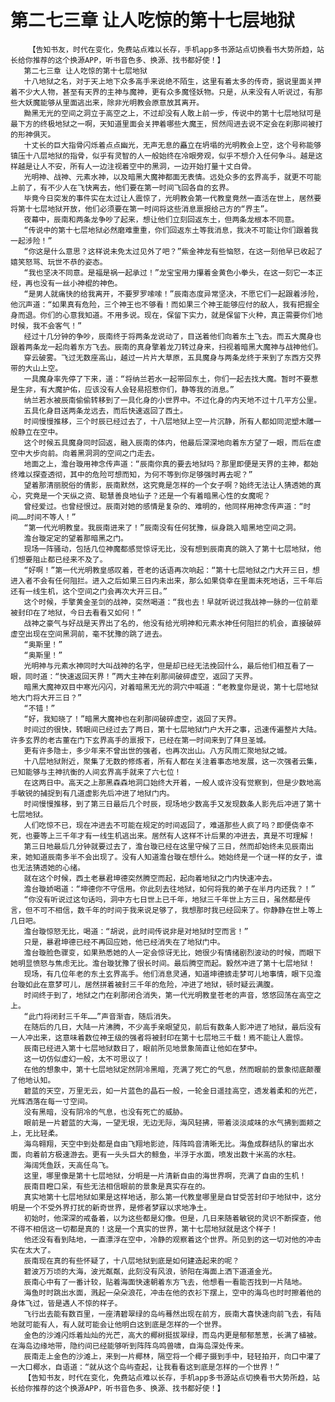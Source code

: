 # 第二七三章 让人吃惊的第十七层地狱
        【告知书友，时代在变化，免费站点难以长存，手机app多书源站点切换看书大势所趋，站长给你推荐的这个换源APP，听书音色多、换源、找书都好使！】
       第二七三章 让人吃惊的第十七层地狱
       十八地狱之名，对于天上地下众多高手来说绝不陌生，这里有着太多的传奇，据说里面关押着不少大人物，甚至有天界的主神与魔神，更有众多魔怪妖物。只是，从来没有人听说过，有那些大妖魔能够从里面逃出来，除非光明教会原意放其离开。
       黝黑无光的空间之洞立于高空之上，不过却没有人敢上前一步，传说中的第十七层地狱可是最下方的终极地狱之一啊，天知道里面会关押着哪些大魔王，贸然闯进去说不定会在刹那间被打的形神俱灭。
       十丈长的巨大指骨闪烁着点点幽光，无声无息的矗立在坍塌的光明教会上空，这个号称能够镇压十八层地狱的指骨，似乎有灵智的人一般始终在冷眼旁观，似乎不想介入任何争斗。越是这样越是让人不安，所有人一边注视着空中的黑洞，一边开始打量十丈白骨。
       光明神、战神、元素水神，以及暗黑大魔神都面无表情。远处众多的玄界高手，就更不可能上前了，有不少人在飞快离去，他们要在第一时间飞回各自的玄界。
       毕竟今日突发的事件实在太过让人震惊了，光明教会第一代教皇竟然一直活在世上，居然要将第十七层地狱开放，他们必须要在第一时间将这些消息禀报给己方的“界主”。
       夜幕中，辰南和两条龙争吵了起来，想让他们立刻回返东土，但两条龙根本不同意。
       “传说中的第十七层地狱必然磨难重重，你们回返东土等我消息，我决不可能让你们跟着我一起涉险！”
       “你这是什么意思？这样说未免太过见外了吧？”紫金神龙有些恼怒，在这一刻他早已收起了嬉笑怒骂、玩世不恭的姿态。
       “我也坚决不同意。是福是祸一起承过！”龙宝宝用力攥着金黄色小拳头，在这一刻它一本正经，再也没有一丝小神棍的神色。
       “是男人就痛快的给我离开，不要罗罗嗦嗦！”辰南态度异常坚决，不愿它们一起跟着涉险，他沉声道：“如果真有危险，三个神王也不够看！而如果三个神王能够应付的敌人，我有把握全身而退。你们的心意我知道。不用多说。现在，保留下实力，就是保留下火种，真正需要你们地时候，我不会客气！”
       经过十几分钟的争吵，辰南终于将两条龙说动了，目送着他们向着东土飞去。而五大魔身也跟着两条龙一起向着东方飞去。辰南的真身擎着龙刀转过身来，扫视着暗黑大魔神与战神他们。
       穿云破雾。飞过无数座高山，越过一片片大草原，五具魔身与两条龙终于来到了东西方交界带的大山上空。
       一具魔身率先停了下来，道：“将纳兰若水一起带回东土，你们一起去找大魔。暂时不要惹是生非，有大魔护佑，应该没有人会轻易招惹你们，静等我的消息。”
       纳兰若水被辰南偷偷转移到了一具化身的小世界中。不过化身的内天地不过十几平方公里。
       五具化身目送两条龙远去，而后快速返回了西土。
       时间慢慢推移，三个时辰已经过去了，十八层地狱上空一片沉静，所有人都如同泥塑木雕一般静立在空中。
       这个时候五具魔身同时回返，融入辰南的体内，他最后深深地向着东方望了一眼，而后在虚空中大步向前。向着黑洞洞的空间之门走去。
       地面之上，澹台璇用神念传声道：“辰南你真的要去地狱吗？那里即便是天界的主神，都始终难以探查透彻，其中的危险可想而知，为何不等到你足够强时再去呢？”
       望着那清丽脱俗的倩影，辰南默然，这究竟是怎样的一个女子啊？始终无法让人猜透她的真心，究竟是一个天纵之资、聪慧善良地仙子？还是一个有着暗黑心性的女魔呢？
       曾经爱过。也曾经恨过。辰南对她的感情是复杂的、难明的，他同样用神念传声道：“时间……时间不等人！”
       “第一代光明教皇。我辰南进来了！”辰南没有任何犹豫，纵身跳入暗黑地空间之洞。
       澹台璇定定的望着那暗黑之门。
       现场一阵骚动，包括几位神魔都感觉惊讶无比，没有想到辰南真的跳入了第十七层地狱，他们想要阻止都已经来不及了。
       “好啊！”第一代光明教皇感叹着，苍老的话语再次响起：“第十七层地狱之门大开三日，想进入者不会有任何阻拦。进入之后如果三日内未出来，那么如果侥幸在里面未死地话，三千年后还有一线生机，这个空间之门会再次大开三日。”
       这个时候，手擎黄金圣剑的战神，突然喝道：“我也去！早就听说过我战神一脉的一位前辈被封印在了地狱，今日去看看又如何！”
       战神之豪气与好战是天界出了名的，他没有给光明神和元素水神任何阻拦的机会，直接破碎虚空出现在空间黑洞前，毫不犹豫的跳了进去。
       “奥斯里！”
       “奥斯里！”
       光明神与元素水神同时大叫战神的名字，但是却已经无法挽回什么，最后他们相互看了一眼，同时道：“快速返回天界！”两大主神在刹那间破碎虚空，返回了天界。
       暗黑大魔神双目中寒光闪闪，对着暗黑无光的洞穴中喊道：“老教皇你是说，第十七层地狱地大门将大开三日？”
       “不错！”
       “好，我知晓了！”暗黑大魔神也在刹那间破碎虚空，返回了天界。
       时间过的很快，转眼间已经过去了两日，第十七层地狱门户大开之事，迅速传遍整片大陆。许多玄界的老古董在门下玄界高手的禀报下，已经在第一时间来到了拜旦圣城。
       更有许多隐士，多少年来不曾出世的强者，也再次出山。八方风雨汇聚地狱之城。
       十八层地狱附近，聚集了无数的修炼者，所有人都在关注着事态地发展，这一次强者云集，已知能够与主神抗衡的人间玄界高手就来了六七位！
       在这两日中。高天之上那黑森森地洞口始终大开着，一般人或许没有觉察到，但是少数地高手敏锐的捕捉到有几道虚影先后冲进了地狱门内。
       时间慢慢推移，到了第三日最后几个时辰，现场地少数高手又发现数条人影先后冲进了第十七层地狱。
       人们吃惊不已，现在冲进去不可能在规定的时间返回了，难道那些人疯了吗？即便侥幸不死，也要等上三千年才有一线生机逃出来。居然有人这样不计后果的冲进去，真是不可理解！
       第三日地最后几分钟就要过去了，澹台璇已经在这里守候了三日，然而却始终未见辰南出来，她知道辰南多半不会出现了。没有人知道澹台璇在想什么。她始终是一个谜一样的女子，谁也无法猜透她的心绪。
       就在这个时候，西土老暴君坤德突然腾空而起，起向着地狱之门内快速冲去。
       澹台璇娇喝道：“坤德你不守信用。你此刻去往地狱，如何将我的弟子在半月内还我？！”
       “你没有听说过这句话吗，洞中方七日世上已千年，地狱三千年世上方三日，虽然都是传言，但不可不相信，数千年的时间于我来说足够了，我想那时我已经回来了。你静静在世上等上几日吧。
       澹台璇惊怒无比，喝道：“胡说，此时间传说非是对地狱时空而言！”
       只是，暴君坤德已经不再回应她，他已经消失在了地狱门中。
       澹台璇脸色骤变，如果熟悉她的人一定会惊讶无比，她很少有情绪剧烈波动的时候，而眼下她明显愤怒与焦虑无比。澹台璇犹豫了很长时间。最后腾空而起。毅然冲进了第十七层地狱！
       现场，有几位年老的东土玄界高手。他们消息灵通，知道坤德掳走梦可儿地事情，眼下见澹台璇如此在意梦可儿，居然拼着被封三千年的危险，冲进了地狱，顿时疑云满腹。
       时间终于到了，地狱之门在刹那闭合消失，第一代光明教皇苍老的声音，悠悠回荡在高空之上。
       “此门将闭封三千年……”声音渐杳，随后消失。
       在随后的几日，大陆一片沸腾，不少高手亲眼望见，前后有数条人影冲进了地狱，最后没有一人冲出来，这意味着数位神王级的强者将被封印在第十七层地三千载！焉不能让人震惊。
       辰南已经进入第十七层地狱数日了，眼前所见地景象简直让他如在梦中。
       这一切仿似虚幻一般，太不可思议了！
       在他的想象中，第十七层地狱定然阴冷黑暗，充满了死亡的气息，然而眼前的景象彻底颠覆了他地认知。
       碧蓝的天空，万里无云，如一片蓝色的晶石一般，一轮金日遥挂高空，透发着柔和的光芒，光辉洒落在每一寸空间。
       没有黑暗，没有阴冷的气息，也没有死亡的威胁。
       眼前是一片碧蓝的大海，一望无垠，无边无际，海风轻拂，带着淡淡咸味的水气拂到面颊之上，无比轻柔。
       海鸟翱翔，天空中到处都是自由飞翔地影迹，阵阵鸣音清晰无比。海鱼成群结队的窜出水面，向着前方极速游去。更有一头头巨大的鲸鱼，半浮于水面，喷发出数十米高的水柱。
       海阔凭鱼跃，天高任鸟飞。
       这里，哪里像是第十七层地狱，分明是一片清新自由的海世界啊，充满了自由的生机！
       辰南目瞪口呆，有些无法相信眼前的景象是真实存在的。
       真实地第十七层地狱如果是这样地话，那么第一代教皇哪里是自甘受苦封印于地狱中，这分明是一个不受外界打扰的新奇世界，是修者梦寐以求地净土。
       初始时，他深深的戒备着，以为这些都是幻像。但是，几日来随着敏锐的灵识不断探查，他不得不相信这一切都是真的！这是一个真实的世界，第十七层地狱就是这个样子！
       他还没有看到陆地，一直漂浮在空中，冷静的观察着这个世界。所见到的这一切对他的冲击实在太大了。
       辰南现在真的有些怀疑了，十八层地狱到底是如何建造起来的呢？
       碧波万万顷的大海，波光粼粼，此刻没有风浪，骄阳在海面上洒下道道金光。
       辰南心中有了一番计较，贴着海面快速朝着东方飞去，他想看一看能否找到一片陆地。
       海鱼时时跳出水面，溅起一朵朵浪花，冲击在他的衣衫下摆上，空中的海鸟也时时擦着他的身体飞过，皆是遇人不惊的样子。
       飞行出去能有数百里，一座清碧翠绿的岛屿蓦然出现在前方，辰南大喜快速向前飞去，有陆地就可能有人，有人就可能会让他明白这到底是怎样的一个世界。
       金色的沙滩闪烁着灿灿的光芒，高大的椰树挺拔翠绿，而岛内更是郁郁葱葱，长满了植被。在海岛边缘地带，隐约间已经能够听到阵阵鸟鸣兽啸，自海岛深处传来。
       辰南走上金色的沙滩上，来到一片椰林，隔空将一个椰子摄到手中，轻轻拍开，向口中灌了一大口椰水，自语道：“就从这个岛屿查起，让我看看这到底是怎样的一个世界！”
       【告知书友，时代在变化，免费站点难以长存，手机app多书源站点切换看书大势所趋，站长给你推荐的这个换源APP，听书音色多、换源、找书都好使！】